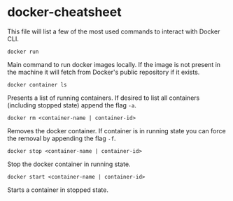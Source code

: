 # docker-cheatsheet

This file will list a few of the most used commands to interact with Docker CLI.

```
docker run
```
Main command to run docker images locally. If the image is not present in the machine it will fetch from Docker's public repository if it exists.

```
docker container ls
```
Presents a list of running containers. If desired to list all containers (including stopped state) append the flag ```-a```.

```
docker rm <container-name | container-id>
```
Removes the docker container. If container is in running state you can force the removal by appending the flag ```-f```.

```
docker stop <container-name | container-id>
```
Stop the docker container in running state.

```
docker start <container-name | container-id>
```
Starts a container in stopped state.
